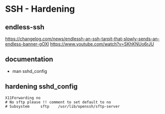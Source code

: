 # SSH - Hardening 

## endless-ssh 

https://changelog.com/news/endlessh-an-ssh-tarpit-that-slowly-sends-an-endless-banner-gOXl
https://www.youtube.com/watch?v=SKhKNUo6rJU

## documentation 

  * man sshd_config 
  
 ## hardening sshd_config 
 
```
X11Forwarding no
# No sftp please !! comment to set default to no 
# Subsystem     sftp    /usr/lib/openssh/sftp-server
```
